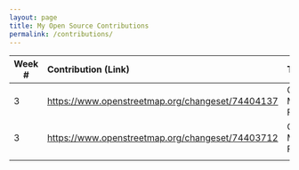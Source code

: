 ```yaml
---
layout: page
title: My Open Source Contributions
permalink: /contributions/
---
```


<!--
Type of the contribution should be "Wikipedia edit", "OpenStreet Map feature", "Project Documentation", "Project Code", "Blog Edit", etc.

The description should include a brief summary of what you did.

Replace the first row below with your contribution.

-->





| Week #       | Contribution (Link)  | Type  | Description |
|---|:---|:---|:---|
|  3   | https://www.openstreetmap.org/changeset/74404137    | OpenStreet Map Feature |   I added a bubble tea shop.    |
|  3   |  https://www.openstreetmap.org/changeset/74403712   |  OpenStreet Map Feature   |   I added a restaurant.   |
|     |     |     |      |
